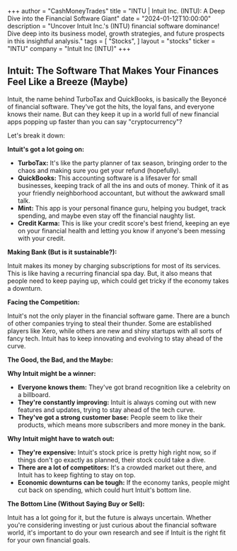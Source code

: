 +++
author = "CashMoneyTrades"
title = "INTU |  Intuit Inc. (INTU): A Deep Dive into the Financial Software Giant"
date = "2024-01-12T10:00:00"
description = "Uncover Intuit Inc.'s (INTU) financial software dominance!  Dive deep into its business model, growth strategies, and future prospects in this insightful analysis."
tags = [
"Stocks",
]
layout = "stocks"
ticker = "INTU"
company = "Intuit Inc (INTU)"
+++
        


## Intuit: The Software That Makes Your Finances Feel Like a Breeze (Maybe)

Intuit, the name behind TurboTax and QuickBooks, is basically the Beyoncé of financial software.  They've got the hits, the loyal fans, and everyone knows their name. But can they keep it up in a world full of new financial apps popping up faster than you can say "cryptocurrency"? 

Let's break it down:

**Intuit's got a lot going on:**

* **TurboTax:**  It's like the party planner of tax season, bringing order to the chaos and making sure you get your refund (hopefully).  
* **QuickBooks:** This accounting software is a lifesaver for small businesses, keeping track of all the ins and outs of money. Think of it as your friendly neighborhood accountant, but without the awkward small talk.
* **Mint:**  This app is your personal finance guru, helping you budget, track spending, and maybe even stay off the financial naughty list.
* **Credit Karma:**  This is like your credit score's best friend, keeping an eye on your financial health and letting you know if anyone's been messing with your credit.

**Making Bank (But is it sustainable?):**

Intuit makes its money by charging subscriptions for most of its services. This is like having a recurring financial spa day. But, it also means that people need to keep paying up, which could get tricky if the economy takes a downturn.  

**Facing the Competition:**

Intuit's not the only player in the financial software game. There are a bunch of other companies trying to steal their thunder. Some are established players like Xero, while others are new and shiny startups with all sorts of fancy tech. Intuit has to keep innovating and evolving to stay ahead of the curve. 

**The Good, the Bad, and the Maybe:**

**Why Intuit might be a winner:**

* **Everyone knows them:**  They've got brand recognition like a celebrity on a billboard. 
* **They're constantly improving:**  Intuit is always coming out with new features and updates, trying to stay ahead of the tech curve. 
* **They've got a strong customer base:**  People seem to like their products, which means more subscribers and more money in the bank.

**Why Intuit might have to watch out:**

* **They're expensive:**  Intuit's stock price is pretty high right now, so if things don't go exactly as planned, their stock could take a dive.
* **There are a lot of competitors:**  It's a crowded market out there, and Intuit has to keep fighting to stay on top.
* **Economic downturns can be tough:**  If the economy tanks, people might cut back on spending, which could hurt Intuit's bottom line. 

**The Bottom Line (Without Saying Buy or Sell):**

Intuit has a lot going for it, but the future is always uncertain.  Whether you're considering investing or just curious about the financial software world, it's important to do your own research and see if Intuit is the right fit for your own financial goals. 

        